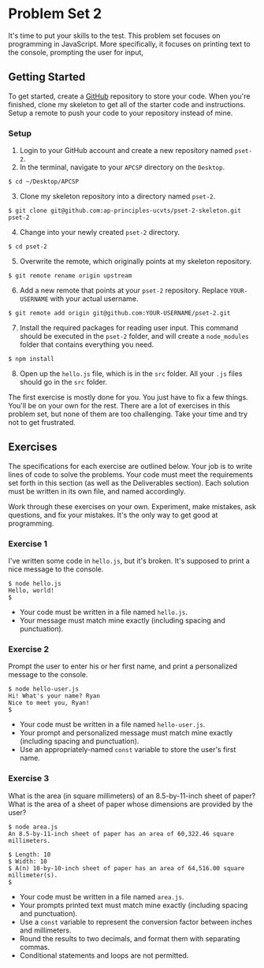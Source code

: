 # Problem Set 2

It's time to put your skills to the test. This problem set focuses on programming in JavaScript. More specifically, it focuses on printing text to the console, prompting the user for input,

## Getting Started

To get started, create a [GitHub](https://github.com/) repository to store your code. When you're finished, clone my skeleton to get all of the starter code and instructions. Setup a remote to push your code to your repository instead of mine.

### Setup

1. Login to your GitHub account and create a new repository named `pset-2`.
2. In the terminal, navigate to your `APCSP` directory on the `Desktop`.
```
$ cd ~/Desktop/APCSP
```
3. Clone my skeleton repository into a directory named `pset-2`.
```
$ git clone git@github.com:ap-principles-ucvts/pset-2-skeleton.git pset-2
````
4. Change into your newly created `pset-2` directory.
```
$ cd pset-2
```
5. Overwrite the remote, which originally points at my skeleton repository.
```
$ git remote rename origin upstream
```
6. Add a new remote that points at your `pset-2` repository. Replace `YOUR-USERNAME` with your actual username.
```
$ git remote add origin git@github.com:YOUR-USERNAME/pset-2.git
```
7. Install the required packages for reading user input. This command should be executed in the `pset-2` folder, and will create a `node_modules` folder that contains everything you need.
```
$ npm install
```
8. Open up the `hello.js` file, which is in the `src` folder. All your `.js` files should go in the `src` folder.

The first exercise is mostly done for you. You just have to fix a few things. You'll be on your own for the rest. There are a lot of exercises in this problem set, but none of them are too challenging. Take your time and try not to get frustrated.

## Exercises

The specifications for each exercise are outlined below. Your job is to write lines of code to solve the problems. Your code must meet the requirements set forth in this section (as well as the Deliverables section). Each solution must be written in its own file, and named accordingly.

Work through these exercises on your own. Experiment, make mistakes, ask questions, and fix your mistakes. It's the only way to get good at programming.

### Exercise 1

I've written some code in `hello.js`, but it's broken. It's supposed to print a nice message to the console.

```
$ node hello.js
Hello, world!
$
```

* Your code must be written in a file named `hello.js`.
* Your message must match mine exactly (including spacing and punctuation).

### Exercise 2

Prompt the user to enter his or her first name, and print a personalized message to the console.

```
$ node hello-user.js
Hi! What's your name? Ryan
Nice to meet you, Ryan!
$
```

* Your code must be written in a file named `hello-user.js`.
* Your prompt and personalized message must match mine exactly (including spacing and punctuation).
* Use an appropriately-named `const` variable to store the user's first name.

### Exercise 3

What is the area (in square millimeters) of an 8.5-by-11-inch sheet of paper? What is the area of a sheet of paper whose dimensions are provided by the user?

```
$ node area.js
An 8.5-by-11-inch sheet of paper has an area of 60,322.46 square millimeters.

$ Length: 10
$ Width: 10
$ A(n) 10-by-10-inch sheet of paper has an area of 64,516.00 square millimeter(s).
$
```

* Your code must be written in a file named `area.js`.
* Your prompts printed text must match mine exactly (including spacing and punctuation).
* Use a `const` variable to represent the conversion factor between inches and millimeters.
* Round the results to two decimals, and format them with separating commas.
* Conditional statements and loops are not permitted.

